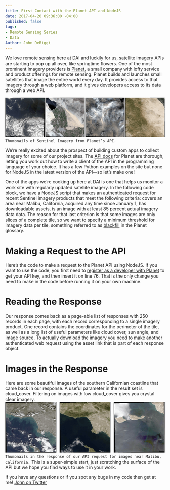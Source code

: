 ```yaml
---
title: First Contact with the Planet API and NodeJS
date: 2017-04-20 09:36:00 -04:00
published: false
tags:
- Remote Sensing Series
- Data
Author: John DeRiggi
---
```


We love remote sensing here at DAI and luckily for us, satellite imagery APIs are starting to pop up all over, like springtime flowers. One of the most prominent imagery providers is [Planet](https://www.planet.com/), a small company with lofty service and product offerings for remote sensing. Planet builds and launches small satellites that image the entire world every day. It provides access to that imagery through a web platform, and it gives developers access to its data through a web API.

<!--more-->

![thumbnails-054255.png](/uploads/thumbnails-054255.png)
`Thumbnails of Sentinel Imagery from Planet’s API.`

We’re really excited about the prospect of building custom apps to collect imagery for some of our project sites. The [API docs](https://www.planet.com/docs/) for Planet are thorough, letting you work out how to write a client of the API in the programming language of your choice. It has a few Python examples on the site but none for NodeJS in the latest version of the API—so let’s make one!

One of the apps we’re cooking up here at DAI is one that helps us monitor a work site with regularly updated satellite imagery. In the following code block, we have a NodeJS script that makes an authenticated request for recent Sentinel imagery products that meet the following criteria: covers an area near Malibu, California, acquired any time since January 1, has downloadable assets, is an image with at least 85 percent actual imagery data data. The reason for that last criterion is that some images are only slices of a complete tile, so we want to specify a minimum threshold for imagery data per tile, something referred to as [blackfill](https://www.planet.com/docs/glossary/) in the Planet glossary.

# Making a Request to the API

Here’s the code to make a request to the Planet API using NodeJS. If you want to use the code, you first need to [register as a developer with Planet](https://www.planet.com/explorer/) to get your API key, and then insert it on line 76. That is the only change you need to make in the code before running it on your own machine.

<script src="https://gist.github.com/deriggi/3ad1186b460b3587adbbfabbac83d9c7.js"></script>

# Reading the Response

Our response comes back as a page-able list of responses with 250 records in each page, with each record corresponding to a single imagery product. One record contains the coordinates for the perimeter of the tile, as well as a long list of useful parameters like cloud cover, sun angle, and image source. To actually download the imagery you need to make another authenticated web request using the asset link that is part of each response object.
<script src="https://gist.github.com/deriggi/e6bc26063e72dcc53b2cbd25f3771ce1.js"></script>

# Images in the Response

Here are some beautiful images of the southern Californian coastline that came back in our response. A useful parameter in the result set is cloud_cover. Filtering on images with low cloud_cover gives you crystal clear imagery.
![malibu_3-215f3c.png](/uploads/malibu_3-215f3c.png)
`Thumbnails in the response of our API request for images near Malibu, California.`
This is a super-simple start, just scratching the surface of the API but we hope you find ways to use it in your work.

If you have any questions or if you spot any bugs in my code then get at me! [John on Twitter](https://twitter.com/DeRiggible)